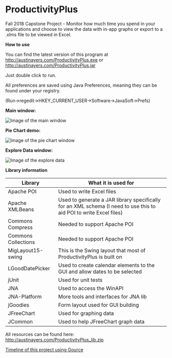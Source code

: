 # ProductivityPlus
Fall 2018 Capstone Project - Monitor how much time you spend in your applications and choose to view the data with in-app graphs or export to a .xlms file to be viewed in Excel.

**How to use**

You can find the latest version of this program at http://austinayers.com/ProductivityPlus.exe or http://austinayers.com/ProductivityPlus.jar

Just double click to run.

All preferences are saved using Java Preferences, meaning they can be found under your registry.

(Run->regedit->HKEY_CURRENT_USER->Software->JavaSoft->Prefs)

**Main window:**

![Image of the main window](http://austinayers.com/ProductivityPlusImages/main_window.png)

**Pie Chart demo:**

![Image of the pie chart window](http://austinayers.com/ProductivityPlusImages/graph_main.png)

**Explore Data window:**

![Image of the explore data](http://austinayers.com/ProductivityPlusImages/explore_data_combo.png)

**Library information**

Library | What it is used for
------------ | -------------
Apache POI | Used to write Excel files
Apache XMLBeans | Used to generate a JAR library specifically for an XML schema (I need to use this to aid POI to write Excel files)
Commons Compress | Needed to support Apache POI
Commons Collections | Needed to support Apache POI
MigLayout15-swing | This is the Swing layout that most of ProductivityPlus is built on
LGoodDatePicker | Used to create calendar elements to the GUI and allow dates to be selected
jUnit | Used for unit tests
JNA | Used to access the WinAPI
JNA-Platform | More tools and interfaces for JNA lib
jGoodies | Form layout used for GUI building
JFreeChart | Used for graphing data
JCommon | Used to help JFreeChart graph data

All resources can be found here: http://austinayers.com/ProductivityPlus_lib.zip

[Timeline of this project using Gource](http://austinayers.com/ProductivityPlusImages/gource.gif)
